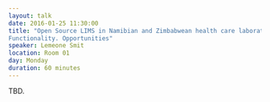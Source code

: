 ```yaml
---
layout: talk
date: 2016-01-25 11:30:00
title: "Open Source LIMS in Namibian and Zimbabwean health care laboratories.
Functionality. Opportunities"
speaker: Lemeone Smit
location: Room 01
day: Monday
duration: 60 minutes
---
```


TBD.
